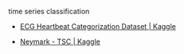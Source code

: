 time series classification

- [ECG Heartbeat Categorization Dataset | Kaggle](https://www.kaggle.com/datasets/shayanfazeli/heartbeat)

- [Neymark - TSC | Kaggle](https://www.kaggle.com/competitions/neymark-tsc/data?select=train_y.npy)  
